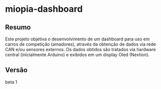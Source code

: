 # miopia-dashboard

## Resumo 

Este projeto objetiva o desenvolvimento de um dashboard para uso em carros de competição (amadores), através da obtenção de dados via rede CAN e/ou sensores externos.
Os dados obtidos são tratados via hardware central (inicialmente Arduino) e exibidos em um display Oled (Nextion).

## Versão

beta 1

